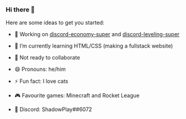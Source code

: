 ### Hi there 👋

<a href="https://github-readme-stats-anuraghazra1.vercel.app/api?username=shadowplay1&show_icons=true&include_all_commits=true&theme=dark&count_private=true" alt="My Stats"></a>
<a href="https://github-readme-stats-anuraghazra1.vercel.app/api/top-langs/?username=shadowplay1&layout=compact&theme=dark&count_private=true" alt="My Language Stats"></a>

Here are some ideas to get you started:

- 🔭 Working on [discord-economy-super](https://github.com/shadowplay1/discord-economy-super) and [discord-leveling-super](https://github.com/shadowplay1/discord-leveling-super)
- 🌱 I’m currently learning HTML/CSS (making a fullstack website)
- 👯 Not ready to collaborate
- 😄 Pronouns: he/him
- ⚡ Fun fact: I love cats
- 🎮 Favourite games: Minecraft and Rocket League

- 💬 Discord: ShadowPlay##6072
